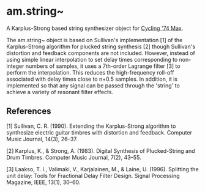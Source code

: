 # am.string~
A Karplus-Strong based string synthesizer object for [Cycling '74 Max](https://cycling74.com/products/max/).

The am.string~ object is based on Sullivan's implementation [1] of the Karplus-Strong algorithm for plucked string synthesis [2] though Sullivan's distortion and feedback components are not included. However, instead of using simple linear interpolation to set delay times corresponding to non-integer numbers of samples, it uses a 7th-order Lagrange filter [3] to perform the interpolation. This reduces the high-frequency roll-off associated with delay times close to n+0.5 samples. In addition, it is implemented so that any signal can be passed through the 'string' to achieve a variety of resonant filter effects.

## References

[1] Sullivan, C. R. (1990). Extending the Karplus-Strong algorithm to synthesize electric guitar timbres with distortion and feedback. Computer Music Journal, 14(3), 26–37.

[2] Karplus, K., & Strong, A. (1983). Digital Synthesis of Plucked-String and Drum Timbres. Computer Music Journal, 7(2), 43–55.

[3] Laakso, T. I., Valimaki, V., Karjalainen, M., & Laine, U. (1996). Splitting the unit delay: Tools for Fractional Delay Filter Design. Signal Processing Magazine, IEEE, 13(1), 30–60.
